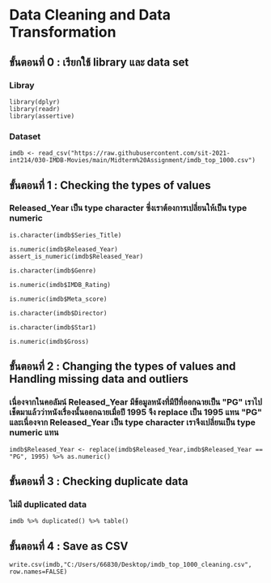 # Data Cleaning and Data Transformation
## ขั้นตอนที่ 0 : เรียกใช้ library และ data set
### Libray
```{R}
library(dplyr)
library(readr)
library(assertive)
```
### Dataset
```{R}
imdb <- read_csv("https://raw.githubusercontent.com/sit-2021-int214/030-IMDB-Movies/main/Midterm%20Assignment/imdb_top_1000.csv")
```

##  ขั้นตอนที่ 1 : Checking the types of values
### Released_Year เป็น type character ซึ่งเราต้องการเปลี่ยนให้เป็น type numeric
```{R}
is.character(imdb$Series_Title)

is.numeric(imdb$Released_Year)
assert_is_numeric(imdb$Released_Year)

is.character(imdb$Genre)

is.numeric(imdb$IMDB_Rating)

is.numeric(imdb$Meta_score)

is.character(imdb$Director)

is.character(imdb$Star1)

is.numeric(imdb$Gross)
```
##  ขั้นตอนที่ 2 : Changing the types of values and Handling missing data and outliers
### เนื่องจากในคอลัมน์ Released_Year มีข้อมูลหนังที่มีปีที่ออกฉายเป็น "PG" เราไปเช็ตมาแล้วว่าหนังเรื่องนั้นออกฉายเมื่อปี 1995 จึง replace เป็น 1995 แทน "PG" และเนื่องจาก Released_Year เป็น type character เราจึงเปลี่ยนเป็น type numeric แทน
```{R}
imdb$Released_Year <- replace(imdb$Released_Year,imdb$Released_Year == "PG", 1995) %>% as.numeric()
```
##  ขั้นตอนที่ 3 : Checking duplicate data
### ไม่มี duplicated data
```{R}
imdb %>% duplicated() %>% table()
```

## ขั้นตอนที่ 4 : Save as CSV
```{R}
write.csv(imdb,"C:/Users/66830/Desktop/imdb_top_1000_cleaning.csv", row.names=FALSE)
```
